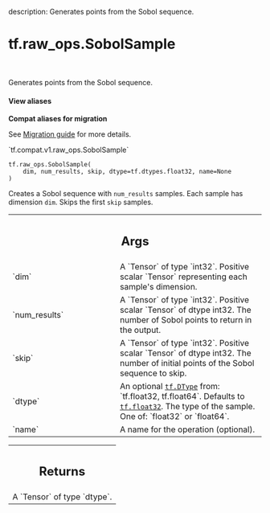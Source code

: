 description: Generates points from the Sobol sequence.

<div itemscope itemtype="http://developers.google.com/ReferenceObject">
<meta itemprop="name" content="tf.raw_ops.SobolSample" />
<meta itemprop="path" content="Stable" />
</div>

# tf.raw_ops.SobolSample

<!-- Insert buttons and diff -->

<table class="tfo-notebook-buttons tfo-api nocontent" align="left">

</table>



Generates points from the Sobol sequence.

<section class="expandable">
  <h4 class="showalways">View aliases</h4>
  <p>
<b>Compat aliases for migration</b>
<p>See
<a href="https://www.tensorflow.org/guide/migrate">Migration guide</a> for
more details.</p>
<p>`tf.compat.v1.raw_ops.SobolSample`</p>
</p>
</section>

<pre class="devsite-click-to-copy prettyprint lang-py tfo-signature-link">
<code>tf.raw_ops.SobolSample(
    dim, num_results, skip, dtype=tf.dtypes.float32, name=None
)
</code></pre>



<!-- Placeholder for "Used in" -->

Creates a Sobol sequence with `num_results` samples. Each sample has dimension
`dim`. Skips the first `skip` samples.

<!-- Tabular view -->
 <table class="responsive fixed orange">
<colgroup><col width="214px"><col></colgroup>
<tr><th colspan="2"><h2 class="add-link">Args</h2></th></tr>

<tr>
<td>
`dim`
</td>
<td>
A `Tensor` of type `int32`.
Positive scalar `Tensor` representing each sample's dimension.
</td>
</tr><tr>
<td>
`num_results`
</td>
<td>
A `Tensor` of type `int32`.
Positive scalar `Tensor` of dtype int32. The number of Sobol points to return
in the output.
</td>
</tr><tr>
<td>
`skip`
</td>
<td>
A `Tensor` of type `int32`.
Positive scalar `Tensor` of dtype int32. The number of initial points of the
Sobol sequence to skip.
</td>
</tr><tr>
<td>
`dtype`
</td>
<td>
An optional <a href="../../tf/dtypes/DType.md"><code>tf.DType</code></a> from: `tf.float32, tf.float64`. Defaults to <a href="../../tf.md#float32"><code>tf.float32</code></a>.
The type of the sample. One of: `float32` or `float64`.
</td>
</tr><tr>
<td>
`name`
</td>
<td>
A name for the operation (optional).
</td>
</tr>
</table>



<!-- Tabular view -->
 <table class="responsive fixed orange">
<colgroup><col width="214px"><col></colgroup>
<tr><th colspan="2"><h2 class="add-link">Returns</h2></th></tr>
<tr class="alt">
<td colspan="2">
A `Tensor` of type `dtype`.
</td>
</tr>

</table>

